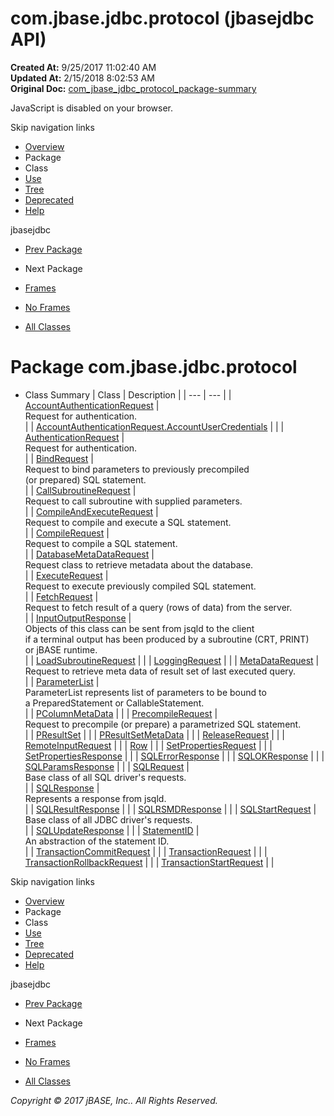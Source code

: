 # com.jbase.jdbc.protocol (jbasejdbc   API)

**Created At:** 9/25/2017 11:02:40 AM  
**Updated At:** 2/15/2018 8:02:53 AM  
**Original Doc:** [com_jbase_jdbc_protocol_package-summary](https://docs.jbase.com/39240-protocol/com_jbase_jdbc_protocol_package-summary)  

<!--<br>    try {<br>        if (location.href.indexOf('is-external=true') == -1) {<br>            parent.document.title="com.jbase.jdbc.protocol (jbasejdbc   API)";<br>        }<br>    }<br>    catch(err) {<br>    }<br>//-->
JavaScript is disabled on your browser.

Skip navigation links

- [Overview](../../../../overview-summary.html)
- Package
- Class
- [Use](./../uses-of-package-com.jbase.jdbc.protocol-%28jbasejdbc---api%29)
- [Tree](./../com.jbase.jdbc.protocol-class-hierarchy-%28jbasejdbc---api%29)
- [Deprecated](../../../../deprecated-list.html)
- [Help](../../../../help-doc.html)


jbasejdbc <br>

- [Prev Package](./../../io/inflow/com.jbase.jdbc.io.inflow-%28jbasejdbc---api%29)
- Next Package


- [Frames](./.)
- [No Frames](./.)


- [All Classes](../../../../allclasses-noframe.html)


<!--<br>  allClassesLink = document.getElementById("allclasses\_navbar\_top");<br>  if(window==top) {<br>    allClassesLink.style.display = "block";<br>  }<br>  else {<br>    allClassesLink.style.display = "none";<br>  }<br>  //-->

# Package com.jbase.jdbc.protocol

- Class Summary | Class | Description |
| --- | --- |
| [AccountAuthenticationRequest](./../accountauthenticationrequest-%28jbasejdbc-api%29 "class in com.jbase.jdbc.protocol") | <br>Request for authentication.<br> |
| [AccountAuthenticationRequest.AccountUserCredentials](/39240-protocol/com_jbase_jdbc_protocol_AccountAuthenticationRequest.AccountUserCredentials "class in com.jbase.jdbc.protocol") |   |
| [AuthenticationRequest](./../authenticationrequest-%28jbasejdbc-api%29 "class in com.jbase.jdbc.protocol") | <br>Request for authentication.<br> |
| [BindRequest](./../bindrequest-%28jbasejdbc---api%29 "class in com.jbase.jdbc.protocol") | <br>Request to bind parameters to previously precompiled<br> (or prepared) SQL statement.<br> |
| [CallSubroutineRequest](./../callsubroutinerequest-%28jbasejdbc---api%29 "class in com.jbase.jdbc.protocol") | <br>Request to call subroutine with supplied parameters.<br> |
| [CompileAndExecuteRequest](./../compileandexecuterequest-%28jbasejdbc---api%29 "class in com.jbase.jdbc.protocol") | <br>Request to compile and execute a SQL statement.<br> |
| [CompileRequest](./../compilerequest-%28jbasejdbc---api%29 "class in com.jbase.jdbc.protocol") | <br>Request to compile a SQL statement.<br> |
| [DatabaseMetaDataRequest](./../databasemetadatarequest-%28jbasejdbc---api%29 "class in com.jbase.jdbc.protocol") | <br>Request class to retrieve metadata about the database.<br> |
| [ExecuteRequest](./../executerequest-%28jbasejdbc---api%29 "class in com.jbase.jdbc.protocol") | <br>Request to execute previously compiled SQL statement.<br> |
| [FetchRequest](./../fetchrequest-%28jbasejdbc---api%29 "class in com.jbase.jdbc.protocol") | <br>Request to fetch result of a query (rows of data) from the server.<br> |
| [InputOutputResponse](./../inputoutputresponse-%28jbasejdbc---api%29 "class in com.jbase.jdbc.protocol") | <br>Objects of this class can be sent from jsqld to the client<br> if a terminal output has been produced by a subroutine (CRT, PRINT)<br> or jBASE runtime.<br> |
| [LoadSubroutineRequest](./../loadsubroutinerequest-%28jbasejdbc---api%29 "class in com.jbase.jdbc.protocol") |   |
| [LoggingRequest](./../loggingrequest-%28jbasejdbc-api%29 "class in com.jbase.jdbc.protocol") |   |
| [MetaDataRequest](./../metadatarequest-%28jbasejdbc-api%29 "class in com.jbase.jdbc.protocol") | <br>Request to retrieve meta data of result set of last executed query.<br> |
| [ParameterList](./../parameterlist-%28jbasejdbc---api%29 "class in com.jbase.jdbc.protocol") | <br>ParameterList represents list of parameters to be bound to<br> a PreparedStatement or CallableStatement.<br> |
| [PColumnMetaData](./../pcolumnmetadata-%28jbasejdbc---api%29 "class in com.jbase.jdbc.protocol") |   |
| [PrecompileRequest](./../precompilerequest-%28jbasejdbc---api%29 "class in com.jbase.jdbc.protocol") | <br>Request to precompile (or prepare) a parametrized SQL statement.<br> |
| [PResultSet](./../presultset-%28jbasejdbc---api%29 "class in com.jbase.jdbc.protocol") |   |
| [PResultSetMetaData](./../presultsetmetadata-%28jbasejdbc---api%29 "class in com.jbase.jdbc.protocol") |   |
| [ReleaseRequest](./../releaserequest-%28jbasejdbc---api%29 "class in com.jbase.jdbc.protocol") |   |
| [RemoteInputRequest](./../remoteinputrequest-%28jbasejdbc---api%29 "class in com.jbase.jdbc.protocol") |   |
| [Row](./../row-%28jbasejdbc---api%29 "class in com.jbase.jdbc.protocol") |   |
| [SetPropertiesRequest](./../setpropertiesrequest-%28jbasejdbc---api%29 "class in com.jbase.jdbc.protocol") |   |
| [SetPropertiesResponse](./../setpropertiesresponse-%28jbasejdbc---api%29 "class in com.jbase.jdbc.protocol") |   |
| [SQLErrorResponse](./../sqlerrorresponse-%28jbasejdbc---api%29 "class in com.jbase.jdbc.protocol") |   |
| [SQLOKResponse](./../sqlokresponse-%28jbasejdbc---api%29 "class in com.jbase.jdbc.protocol") |   |
| [SQLParamsResponse](./../sqlparamsresponse-%28jbasejdbc---api%29 "class in com.jbase.jdbc.protocol") |   |
| [SQLRequest](./../sqlrequest-%28jbasejdbc---api%29 "class in com.jbase.jdbc.protocol") | <br>Base class of all SQL driver's requests.<br> |
| [SQLResponse](./../sqlresponse-%28jbasejdbc---api%29 "class in com.jbase.jdbc.protocol") | <br>Represents a response from jsqld.<br> |
| [SQLResultResponse](./../sqlresultresponse-%28jbasejdbc---api%29 "class in com.jbase.jdbc.protocol") |   |
| [SQLRSMDResponse](./../sqlrsmdresponse-%28jbasejdbc---api%29 "class in com.jbase.jdbc.protocol") |   |
| [SQLStartRequest](./../sqlstartrequest-%28jbasejdbc---api%29 "class in com.jbase.jdbc.protocol") | <br>Base class of all JDBC driver's requests.<br> |
| [SQLUpdateResponse](./../sqlupdateresponse-%28jbasejdbc---api%29 "class in com.jbase.jdbc.protocol") |   |
| [StatementID](./../statementid-%28jbasejdbc-api%29 "class in com.jbase.jdbc.protocol") | <br>An abstraction of the statement ID.<br> |
| [TransactionCommitRequest](./../transactioncommitrequest-%28jbasejdbc-api%29 "class in com.jbase.jdbc.protocol") |   |
| [TransactionRequest](./../transactionrequest-%28jbasejdbc-api%29 "class in com.jbase.jdbc.protocol") |   |
| [TransactionRollbackRequest](./../transactionrollbackrequest-%28jbasejdbc-api%29 "class in com.jbase.jdbc.protocol") |   |
| [TransactionStartRequest](./../transactionstartrequest-%28jbasejdbc-api%29 "class in com.jbase.jdbc.protocol") |   |

Skip navigation links

- [Overview](../../../../overview-summary.html)
- Package
- Class
- [Use](./../uses-of-package-com.jbase.jdbc.protocol-%28jbasejdbc---api%29)
- [Tree](./../com.jbase.jdbc.protocol-class-hierarchy-%28jbasejdbc---api%29)
- [Deprecated](../../../../deprecated-list.html)
- [Help](../../../../help-doc.html)


jbasejdbc <br>

- [Prev Package](./../../io/inflow/com.jbase.jdbc.io.inflow-%28jbasejdbc---api%29)
- Next Package


- [Frames](./.)
- [No Frames](./.)


- [All Classes](../../../../allclasses-noframe.html)


<!--<br>  allClassesLink = document.getElementById("allclasses\_navbar\_bottom");<br>  if(window==top) {<br>    allClassesLink.style.display = "block";<br>  }<br>  else {<br>    allClassesLink.style.display = "none";<br>  }<br>  //-->

*Copyright © 2017 jBASE, Inc.. All Rights Reserved.*
